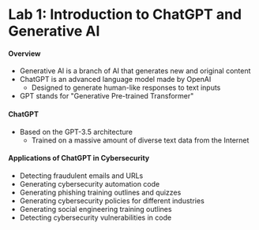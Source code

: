# Lab 1: Introduction to ChatGPT and Generative AI

#### Overview
- Generative AI is a branch of AI that generates new and original content
- ChatGPT is an advanced language model made by OpenAI
    - Designed to generate human-like responses to text inputs
- GPT stands for "Generative Pre-trained Transformer"

#### ChatGPT
- Based on the GPT-3.5 architecture
    - Trained on a massive amount of diverse text data from the Internet

#### Applications of ChatGPT in Cybersecurity
- Detecting fraudulent emails and URLs
- Generating cybersecurity automation code
- Generating phishing training outlines and quizzes
- Generating cybersecurity policies for different industries
- Generating social engineering training outlines
- Detecting cybersecurity vulnerabilities in code